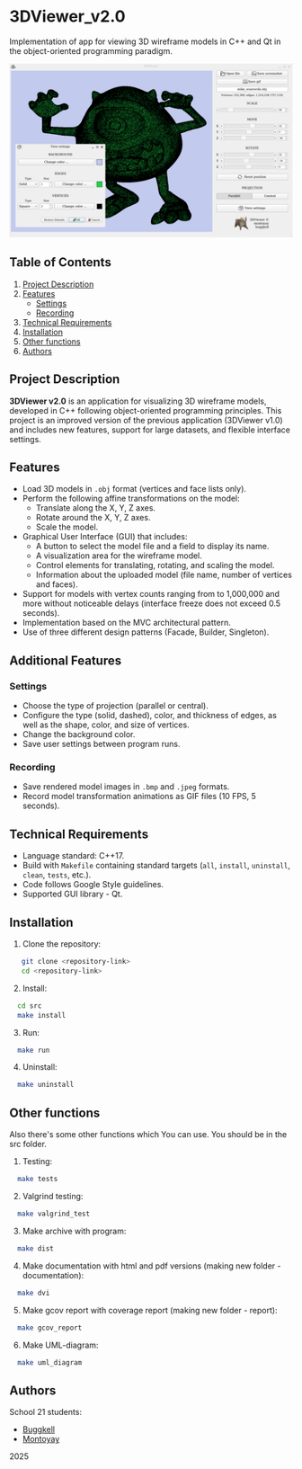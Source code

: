 # 3DViewer_v2.0
Implementation of app for viewing 3D wireframe models in C++ and Qt in the object-oriented programming paradigm.

![Screenshot](images/main_screen.png)

## Table of Contents
1. [Project Description](#project-description)
2. [Features](#features)
   - [Settings](#settings)
   - [Recording](#recording)
3. [Technical Requirements](#technical-requirements)
4. [Installation](#installation)
5. [Other functions](#other-functions)
6. [Authors](#authors)

## Project Description

**3DViewer v2.0** is an application for visualizing 3D wireframe models, developed in C++ following object-oriented programming principles. This project is an improved version of the previous application (3DViewer v1.0) and includes new features, support for large datasets, and flexible interface settings.

## Features

- Load 3D models in `.obj` format (vertices and face lists only).
- Perform the following affine transformations on the model:
  - Translate along the X, Y, Z axes.
  - Rotate around the X, Y, Z axes.
  - Scale the model.
- Graphical User Interface (GUI) that includes:
  - A button to select the model file and a field to display its name.
  - A visualization area for the wireframe model.
  - Control elements for translating, rotating, and scaling the model.
  - Information about the uploaded model (file name, number of vertices and faces).
- Support for models with vertex counts ranging from to 1,000,000 and more without noticeable delays (interface freeze does not exceed 0.5 seconds).
- Implementation based on the MVC architectural pattern.
- Use of three different design patterns (Facade, Builder, Singleton).

## Additional Features

### Settings
- Choose the type of projection (parallel or central).
- Configure the type (solid, dashed), color, and thickness of edges, as well as the shape, color, and size of vertices.
- Change the background color.
- Save user settings between program runs.

### Recording
- Save rendered model images in `.bmp` and `.jpeg` formats.
- Record model transformation animations as GIF files (10 FPS, 5 seconds).

## Technical Requirements

- Language standard: C++17.
- Build with `Makefile` containing standard targets (`all`, `install`, `uninstall`, `clean`, `tests`, etc.).
- Code follows Google Style guidelines.
- Supported GUI library - Qt.

## Installation

1. Clone the repository:
```bash
   git clone <repository-link>
   cd <repository-link>
```  

2. Install:
```bash
  cd src
  make install
```  

3. Run:
```bash
  make run
```  

4. Uninstall:
```bash
  make uninstall
```  

## Other functions

Also there's some other functions which You can use. You should be in the src folder.

1. Testing:
```bash
  make tests
```

2. Valgrind testing:
```bash
  make valgrind_test
```  

3. Make archive with program:
```bash
  make dist
```  

4. Make documentation with html and pdf versions (making new folder - documentation):
```bash
  make dvi
```  

5. Make gcov report with coverage report (making new folder - report):
```bash
  make gcov_report
```  

6. Make UML-diagram:
```bash
  make uml_diagram
```

## Authors

School 21 students: 

- [Buggkell](https://t.me/a_a_sorokina)
- [Montoyay](https://t.me/tdutanton)

2025  